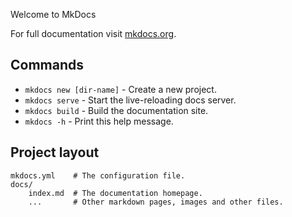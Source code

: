 Welcome to MkDocs

For full documentation visit [mkdocs.org](https://www.mkdocs.org).

## Commands

*   `mkdocs new [dir-name]` - Create a new project.
*   `mkdocs serve` - Start the live-reloading docs server.
*   `mkdocs build` - Build the documentation site.
*   `mkdocs -h` - Print this help message.

## Project layout

    mkdocs.yml    # The configuration file.
    docs/
        index.md  # The documentation homepage.
        ...       # Other markdown pages, images and other files.
